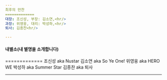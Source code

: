 ```yaml
---
최후의 만찬
=============
대장: 조신성, 부장: 김소연,<hr/>
과장: 위영웅, 대리: 박성하,<hr/>
퇴사: 김종찬<hr/>

---
```

#### 내별소(내 별명을 소개합니다)
=============
	조신성 aka Nustar
	김소연 aka So Ye One!
	위영웅 aka HERO WE
	박성하 aka Summer Star
	김종찬 aka 퇴사


---


